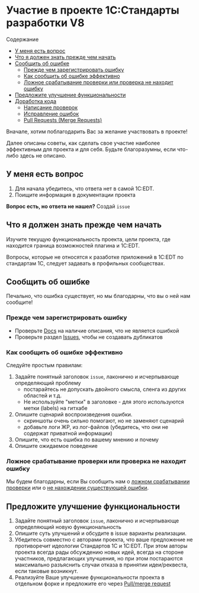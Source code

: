 # Участие в проекте 1С:Стандарты разработки V8

Содержание

- [У меня есть вопрос](#у-меня-есть-вопрос)
- [Что я должен знать прежде чем начать](#что-я-должен-знать-прежде-чем-начать)
- [Сообщить об ошибке](#сообщить-об-ошибке)
   - [Прежде чем зарегистрировать ошибку](#прежде-чем-зарегистрировать-ошибку)
   - [Как сообщить об ошибке эффективно](#как-сообщить-об-ошибке-эффективно)
   - [Ложное срабатывание проверки или проверка не находит ошибку](#ложное-срабатывание-проверки-или-проверка-не-находит-ошибку)
- [Предложите улучшение функциональности](#предложите-улучшение-функциональности)
- [Доработка кода](docs/contributing/)
   - [Написание проверок](docs/contributing/)
   - [Исправление ошибок](docs/contributing/pull_request.md)
   - [Pull Requests (Merge Requests)](docs/contributing/pull_request.md)



Вначале, хотим поблагодарить Вас за желание участвовать в проекте!

Далее описаны советы, как сделать свое участие наиболее эффективным для проекта и для себя. 
Будьте благоразумны, если что-либо здесь не описано.

## У меня есть вопрос

1. Для начала убедитесь, что ответа нет в самой 1C:EDT.
2. Поищите информация в документации проекта

**Вопрос есть, но ответа не нашел?** Создай `issue`  

## Что я должен знать прежде чем начать

Изучите текущую функциональность проекта, цели проекта, где находится граница возможностей плагина и 1C:EDT.

Вопросы, которые не относятся к разаботке приложений в 1C:EDT по стандартам 1С, следует задавать в профильных сообществах.

## Сообщить об ошибке

Печально, что ошибка существует, но мы благодарны, что вы о ней нам сообщите!

### Прежде чем зарегистрировать ошибку

* Проверьте [Docs](https://github.com/1C-Company/v8-code-style/docs/) на наличие описания, что не является ошибкой
* Проверьте раздел [Issues](https://github.com/1C-Company/v8-code-style/issues), чтобы не создавать дубликатов

### Как сообщить об ошибке эффективно

Следуйте простым правилам:

1. Задайте понятный заголовок `issue`, лаконично и исчерпывающе определяющий проблему
    * постарайтесь не допускать двойного смысла, сленга из других областей и т.д. 
    * Не используйте "метки" в заголовке - для этого используются метки (labels) на гитхабе
2. Опишите сценарий воспроизведения ошибки.
    * скриншоты очень сильно помогают, но не заменяют сценарий
    * добавьте логи ЖР, из лог-файлов (убедитесь, что они не содержат приватной информации)
3. Опишите, что есть ошибка по вашему мнению и почему
4. Опишите ожидаемое поведение

### Ложное срабатывание проверки или проверка не находит ошибку

Мы будем благодарны, если Вы сообщить нам о [ложном срабатывании проверки](https://github.com/1C-Company/v8-code-style/issues/new?assignees=&labels=standards,bug&template=check_false.md&title=Ложное+срабатывание+проверки%3A+%3Cкод+проверки%3E) или о [не нахождении существующей ошибки](https://github.com/1C-Company/v8-code-style/issues/new?assignees=&labels=standards,bug&template=check_not_found.md&title=Проверка%3A+%3Cкод+проверки%3E+не+находит+ошибку).


## Предложите улучшение функциональности

1. Задайте понятный заголовок `issue`, лаконично и исчерпывающе определяющий новую функциональность
2. Опишите суть улучшений и обсудите в issue варианты реализации.
3. Убедитесь совместно с авторами проекта, что ваше предложение не противоречит идеологии Стандартов 1С и 1C:EDT. При этом авторы проекта всегда рады обсуждению новых идей, всегда на стороне участников, предлагающих улучшения, но при этом постараются максимально разъяснить случаи отказа в принятии идеи/реквеста, если таковые возникнут.
4. Реализуйте Ваше улучшение функциональности проекта в отдельном форке и предложите его через [Pull/merge request](#Pull-Requests-Merge-Requests)



